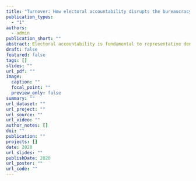 ```yaml
---
title: "Turnover: How electoral accountability disrupts the bureaucracy and service delivery"
publication_types:
  - "1"
authors:
  - admin
publication_short: ""
abstract: Electoral accountability is fundamental to representative democracy. Yet, it can also be costly for governance because it causes turnover among bureaucrats (not just elected officials) and disruptions in the delivery of public services. This article advances a theory of political turnover as a process that, starting the moment election results are published, leads to bureaucratic shuffles and depresses service delivery. I demonstrate these turnover dynamics through a close-races regression discontinuity design, using administrative data on public employment and on healthcare service delivery in Brazilian municipalities. The results show that an electoral defeat of the incumbent causes increases in dismissals, hires, and resignations of bureaucrats, and declines in public service delivery in the months following the election. These findings draw attention to the political strategies of lame-duck politicians, and highlight the intense and consequential bureaucratic politics that follow elections.
draft: false
featured: false
tags: []
slides: ""
url_pdf: ""
image:
  caption: ""
  focal_point: ""
  preview_only: false
summary: ""
url_dataset: ""
url_project: ""
url_source: ""
url_video: ""
author_notes: []
doi: ""
publication: ""
projects: []
date: 2020
url_slides: ""
publishDate: 2020
url_poster: ""
url_code: ""
---
```

